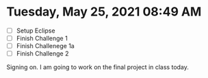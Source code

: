 # Tuesday, May 25, 2021 08:49 AM
- [ ] Setup Eclipse
- [ ] Finish Challenge 1
- [ ] Finish Challenege 1a
- [ ] Finish Challenge 2

Signing on. I am going to work on the final project in class today.

